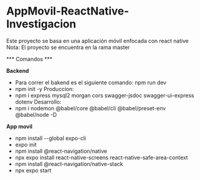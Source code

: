 # AppMovil-ReactNative-Investigacion
Este proyecto se basa en una aplicación móvil enfocada con react native
Nota: El proyecto se encuentra en la rama master 

*** Comandos ***

**Backend**
- Para correr el bakend es el siguiente comando: npm run dev
- npm init -y
Produccion: 
- npm i express mysql2 morgan cors swagger-jsdoc swagger-ui-express dotenv
Desarrollo:
- npm i nodemon @babel/core @babel/cli @babel/preset-env @babel/node -D

**App movil**
- npm install --global expo-cli
- expo init
- npm install @react-navigation/native
- npx expo install react-native-screens react-native-safe-area-context
- npm install @react-navigation/native-stack
- npx expo start
